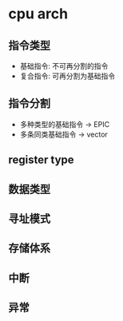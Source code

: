 cpu arch
===========

指令类型   
-----------

- 基础指令: 不可再分割的指令
- 复合指令: 可再分割为基础指令

指令分割
-------------

- 多种类型的基础指令 -> EPIC
- 多条同类基础指令   -> vector  



register type
----------------


数据类型
-------------


寻址模式
----------



存储体系
-----------


中断
---------


异常
----------




